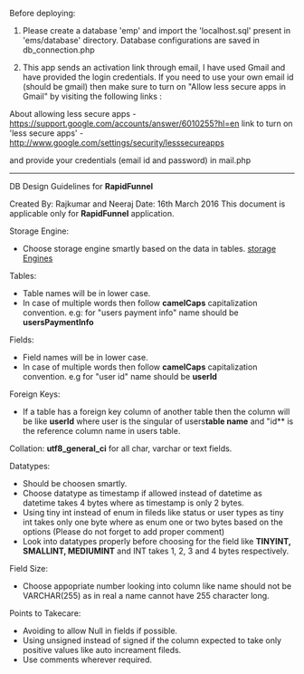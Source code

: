 Before deploying:

1. Please create a database 'emp' and import the 'localhost.sql' present in 'ems/database' directory.
Database configurations are saved in db_connection.php

2. This app sends an activation link through email, I have used Gmail and have provided the login credentials.
If you need to use your own email id (should be gmail) then  make sure to turn on "Allow less secure apps in Gmail" by visiting the following links :

About allowing less secure apps - https://support.google.com/accounts/answer/6010255?hl=en
link to turn on 'less secure apps' - http://www.google.com/settings/security/lesssecureapps

and provide your credentials (email id and password) in mail.php


------------------------------

 DB Design Guidelines for **RapidFunnel**

Created By: Rajkumar and Neeraj
Date: 16th March 2016
This document is applicable only for **RapidFunnel** application.


Storage Engine:
- Choose storage engine smartly based on the data in tables.
[storage Engines](https://dev.mysql.com/doc/refman/5.0/en/storage-engines.html)


Tables:
- Table names will be in lower case.
- In case of multiple words then follow **camelCaps** capitalization convention. 
e.g:  for "users payment info" name should be **usersPaymentInfo**

Fields:
- Field names will be in lower case. 
- In case of multiple words then follow **camelCaps** capitalization convention. 
e.g for "user id" name should be **userId**

Foreign Keys:
- If  a table has a foreign key column of another table then the column will be like
**userId**
where user is the singular of users**table name** and "id** is the reference column name in users table.

Collation:
**utf8_general_ci** for all char, varchar or text fields.

Datatypes:
- Should be choosen smartly.
- Choose datatype as timestamp if allowed instead of datetime as datetime takes 4 bytes where as timestamp is only 2 bytes.
- Using tiny int instead of enum in fileds like status or user types as tiny int takes only one byte where as enum one or two bytes based on the options (Please do not forget to add proper comment)
-  Look into datatypes properly before choosing for the field like **TINYINT, SMALLINT, MEDIUMINT** and INT takes 1, 2, 3 and 4 bytes respectively.

Field Size:
- Choose appopriate number looking into column like name should not be VARCHAR(255) as in real a name cannot have 255 character long.

Points to Takecare:
- Avoiding to allow Null in fields if possible.
- Using unsigned instead of signed if the column expected to take only positive values like auto increament fileds.
- Use comments wherever required.
